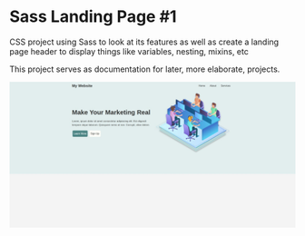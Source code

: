 # Sass Landing Page #1

CSS project using Sass to look at its features as well as create a landing page header to display things like variables, nesting, mixins, etc

This project serves as documentation for later, more elaborate, projects.

![Sass Landing Page](https://github.com/Manuofthebirth/sass_learning/blob/master/landing.jpeg)

